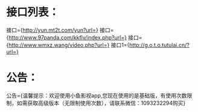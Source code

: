 # 接口列表：
接口={http://yun.mt2t.com/yun?url=}
接口={http://www.97panda.com/kkflv/index.php?url=}
接口={http://www.wmxz.wang/video.php?url=}
接口1={http://g.o.t.o.tutulai.cn/?url=}
# 公告：
公告={温馨提示：欢迎使用小鱼影视app,您现在使用的是基础版，有使用次数限制，如需获取高级版本（无限制使用次数），请联系微信：1093232294购买}
